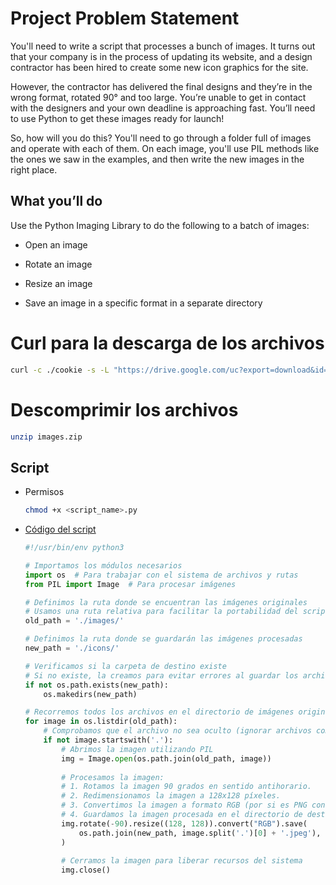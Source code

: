 # Project Problem Statement
You'll need to write a script that processes a bunch of images. It turns out that your company is in the process of updating its website, and a design contractor has been hired to create some new icon graphics for the site. 

However, the contractor has delivered the final designs and they’re in the wrong format, rotated 90° and too large. You’re unable to get in contact with the designers and your own deadline is approaching fast. You’ll need to use Python to get these images ready for launch!

So, how will you do this? You'll need to go through a folder full of images and operate with each of them. On each image, you'll use PIL methods like the ones we saw in the examples, and then write the new images in the right place.

## What you’ll do
Use the Python Imaging Library to do the following to a batch of images:

- Open an image

- Rotate an image

- Resize an image

- Save an image in a specific format in a separate directory 


# Curl para la descarga de los archivos

```bash
curl -c ./cookie -s -L "https://drive.google.com/uc?export=download&id=$11hg55-dKdHN63yJP20dMLAgPJ5oiTOHF" > /dev/null | curl -Lb ./cookie "https://drive.google.com/uc?export=download&confirm=`awk '/download/ {print $NF}' ./cookie`&id=11hg55-dKdHN63yJP20dMLAgPJ5oiTOHF" -o images.zip && sudo rm -rf cookie
```

# Descomprimir los archivos

```bash
unzip images.zip
```


## Script

- Permisos
    ```bash
    chmod +x <script_name>.py
    ```

- [Código del script](/6-Automating_Real-World_Tasks_with_Python/Module-1/Project/script_pillow.py)

    ```python
    #!/usr/bin/env python3

    # Importamos los módulos necesarios
    import os  # Para trabajar con el sistema de archivos y rutas
    from PIL import Image  # Para procesar imágenes

    # Definimos la ruta donde se encuentran las imágenes originales
    # Usamos una ruta relativa para facilitar la portabilidad del script
    old_path = './images/'  

    # Definimos la ruta donde se guardarán las imágenes procesadas
    new_path = './icons/'  

    # Verificamos si la carpeta de destino existe
    # Si no existe, la creamos para evitar errores al guardar los archivos
    if not os.path.exists(new_path):
        os.makedirs(new_path)

    # Recorremos todos los archivos en el directorio de imágenes originales
    for image in os.listdir(old_path):
        # Comprobamos que el archivo no sea oculto (ignorar archivos como '.DS_Store')
        if not image.startswith('.'):
            # Abrimos la imagen utilizando PIL
            img = Image.open(os.path.join(old_path, image))
            
            # Procesamos la imagen:
            # 1. Rotamos la imagen 90 grados en sentido antihorario.
            # 2. Redimensionamos la imagen a 128x128 píxeles.
            # 3. Convertimos la imagen a formato RGB (por si es PNG con transparencia).
            # 4. Guardamos la imagen procesada en el directorio de destino con formato JPEG.
            img.rotate(-90).resize((128, 128)).convert("RGB").save(
                os.path.join(new_path, image.split('.')[0] + '.jpeg'), 'jpeg'
            )
            
            # Cerramos la imagen para liberar recursos del sistema
            img.close()
    ```